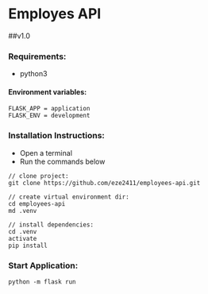 # Employes API
##v1.0
### Requirements:
* python3
#### Environment variables:
```
FLASK_APP = application
FLASK_ENV = development
```
### Installation Instructions:
* Open a terminal
* Run the commands below
```
// clone project:
git clone https://github.com/eze2411/employees-api.git
```
```
// create virtual environment dir:
cd employees-api
md .venv

```
```
// install dependencies:
cd .venv
activate
pip install
```
### Start Application:
```
python -m flask run
```

